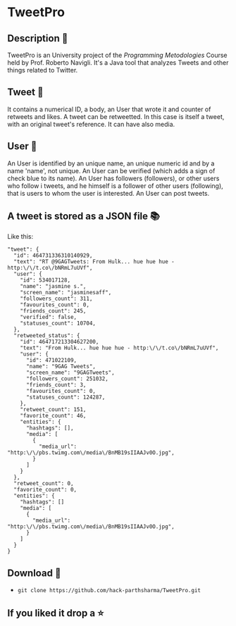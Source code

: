 # TweetPro

Description :mega:
------
TweetPro is an University project of the *Programming Metodologies* Course held by Prof. Roberto Navigli.
It's a Java tool that analyzes Tweets and other things related to Twitter.


Tweet :baby_chick:
-------

It contains a numerical ID, a body, an User that wrote it and counter of retweets and likes.
A tweet can be retweetted. In this case is itself a tweet, with an original tweet's reference.
It can have also media.


User :boy:
-------

An User is identified by an unique name, an unique numeric id and by
a name 'name', not unique. An User can be verified (which adds a sign of
check blue to its name). An User has followers (followers), or other users who follow i
tweets, and he himself is a follower of other users (following), that is users to whom the user is
interested. An User can post tweets.


A tweet is stored as a JSON file :books:
-------

Like this:

    "tweet": {
      "id": 464731336310140929,
      "text": "RT @9GAGTweets: From Hulk... hue hue hue - http:\/\/t.co\/bNRmL7uUVf",
      "user": {
        "id": 534017128,
        "name": "jasmine s.",
        "screen_name": "jasminesaff",
        "followers_count": 311,
        "favourites_count": 0,
        "friends_count": 245,
        "verified": false,
        "statuses_count": 10704,
      },
      "retweeted_status": {
        "id": 464717213304627200,
        "text": "From Hulk... hue hue hue - http:\/\/t.co\/bNRmL7uUVf",
        "user": {
          "id": 471022109,
          "name": "9GAG Tweets",
          "screen_name": "9GAGTweets",
          "followers_count": 251032,
          "friends_count": 3,
          "favourites_count": 0,
          "statuses_count": 124287,
        },
        "retweet_count": 151,
        "favorite_count": 46,
        "entities": {
          "hashtags": [],
          "media": [
            {
              "media_url": "http:\/\/pbs.twimg.com\/media\/BnMB19sIIAAJv0O.jpg",
            }
          ]
        }
      },
      "retweet_count": 0,
      "favorite_count": 0,
      "entities": {
        "hashtags": []
        "media": [
          {
            "media_url": "http:\/\/pbs.twimg.com\/media\/BnMB19sIIAAJv0O.jpg",
          }
        ]
      }
    }


Download :satellite:
--------

- `git clone https://github.com/hack-parthsharma/TweetPro.git`


If you liked it drop a :star:
--------
 
